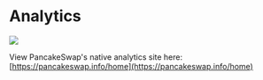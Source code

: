 # Analytics

![](<../../.gitbook/assets/Screenshot 2020-11-02 at 3.53.09 PM.png>)

View PancakeSwap's native analytics site here: [https://pancakeswap.info/home](https://pancakeswap.info/home)

